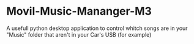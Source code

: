 # Movil-Music-Mananger-M3

A usefull python desktop application to control whitch songs are in your "Music" folder that aren't in your Car's USB (for example)
